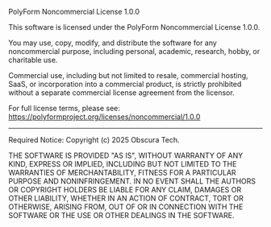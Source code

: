
PolyForm Noncommercial License 1.0.0

This software is licensed under the PolyForm Noncommercial License 1.0.0.

You may use, copy, modify, and distribute the software for any noncommercial purpose, including personal, academic, research, hobby, or charitable use.

Commercial use, including but not limited to resale, commercial hosting, SaaS, or incorporation into a commercial product, is strictly prohibited without a separate commercial license agreement from the licensor.

For full license terms, please see: https://polyformproject.org/licenses/noncommercial/1.0.0

---

Required Notice: Copyright (c) 2025 Obscura Tech.

THE SOFTWARE IS PROVIDED "AS IS", WITHOUT WARRANTY OF ANY KIND, EXPRESS OR IMPLIED, INCLUDING BUT NOT LIMITED TO THE WARRANTIES OF MERCHANTABILITY, FITNESS FOR A PARTICULAR PURPOSE AND NONINFRINGEMENT. IN NO EVENT SHALL THE AUTHORS OR COPYRIGHT HOLDERS BE LIABLE FOR ANY CLAIM, DAMAGES OR OTHER LIABILITY, WHETHER IN AN ACTION OF CONTRACT, TORT OR OTHERWISE, ARISING FROM, OUT OF OR IN CONNECTION WITH THE SOFTWARE OR THE USE OR OTHER DEALINGS IN THE SOFTWARE.
